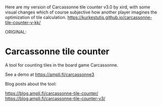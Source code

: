 Here are my version of Carcassonne tile counter v3.0 by xird, with some visual changes which of course subjective how another player imagines the optimization of tile calculation.
https://kurkestutis.github.io/carcassonne-tile-counter-v-kk/

ORIGINAL:
# Carcassonne tile counter

A tool for counting tiles in the board game Carcassonne.

See a demo at https://ampli.fi/carcassonne3

Blog posts about the tool:

https://blog.ampli.fi/carcassonne-tile-counter/
https://blog.ampli.fi/carcassonne-tile-counter-v3/
